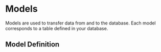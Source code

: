 # Models

Models are used to transfer data from and to the database. Each model corresponds to a table defined in your database.

## Model Definition
